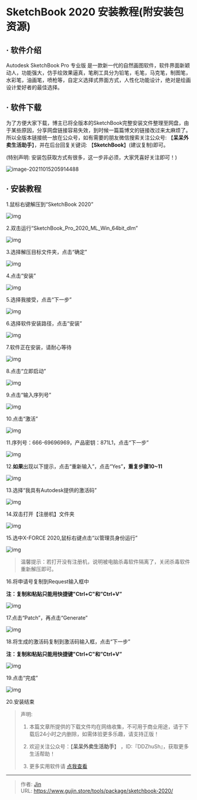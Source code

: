 # SketchBook 2020 安装教程(附安装包资源)


## · 软件介绍
Autodesk SketchBook Pro 专业版 是一款新一代的自然画图软件，软件界面新颖动人，功能强大，仿手绘效果逼真，笔刷工具分为铅笔，毛笔，马克笔，制图笔，水彩笔，油画笔，喷枪等，自定义选择式界面方式，人性化功能设计，绝对是绘画设计爱好者的最佳选择。


## · 软件下载
为了方便大家下载，博主已将全版本的SketchBook完整安装文件整理至网盘，由于某些原因，分享网盘链接容易失效，到时候一篇篇博文的链接改过来太麻烦了。所以全版本链接统一放在公众号，如有需要的朋友微信搜索关注公众号: 【**呆呆外卖生活助手**】，并在后台回复关键词: 【**SketchBook**】(建议复制)即可。

(特别声明: 安装包获取方式有很多，这一步非必须，大家凭喜好关注即可！)

![image-20211015205914488](https://img.gujin.store/img/image-20211015205914488.png)

## · 安装教程

1.鼠标右键解压到“SketchBook 2020”

![img](https://img.gujin.store/img/v2-97838b530293f55da9404035c5f4faf5_720w.png)

2.双击运行“SketchBook_Pro_2020_ML_Win_64bit_dlm”

![img](https://img.gujin.store/img/v2-37e690d9535ea184109cd356e7d3ceb5_720w.png)

3.选择解压目标文件夹，点击“确定”

![img](https://img.gujin.store/img/v2-30138732cf42779115234c3f447ef06a_720w.png)

4.点击“安装”

![img](https://img.gujin.store/img/v2-70981aa698b02c3d55f74002ee8b1a44_720w.png)

5.选择我接受，点击“下一步”

![img](https://img.gujin.store/img/v2-d270a60763db6592032e82fc06207747_720w.png)

6.选择软件安装路径，点击“安装”

![img](https://img.gujin.store/img/v2-1feb274697f977003585343881079f03_720w.png)



7.软件正在安装，请耐心等待

![img](https://img.gujin.store/img/v2-cd0e13e0c03b7c01c5942f204312efcd_720w.png)

8.点击“立即启动”

![img](https://img.gujin.store/img/v2-4461deab304ba78cec6f8719e82cb165_720w.png)

9.点击“输入序列号”

![img](https://img.gujin.store/img/v2-0d35798c07f624aabfc1176b029410c4_720w.png)

10.点击“激活”

![img](https://img.gujin.store/img/v2-28b75dd6af7ea9350050dea49601f99c_720w.png)

11.序列号：666-69696969，产品密钥：871L1，点击“下一步”

![img](https://img.gujin.store/img/v2-df0a07ee19927b31e51e77ed859f94d9_720w.png)

12.**如果**出现以下提示，点击“重新输入”，点击“Yes”**，重复步骤10~11**

![img](https://img.gujin.store/img/v2-88bbaaf3af6c157a9bebf02d1d55b715_720w.png)



13.选择“我具有Autodesk提供的激活码”

![img](https://img.gujin.store/img/v2-7f45850d693e6654192819905693fb54_720w.png)

14.双击打开【注册机】文件夹

![img](https://img.gujin.store/img/v2-2b93fbe6288b3ccc19293b67e14ec872_720w.png)

15.选中X-FORCE 2020,鼠标右键点击“以管理员身份运行”

![img](https://img.gujin.store/img/v2-e4bb3e57817440473fc3d175b3cdce03_720w.png)



> 温馨提示：若打开没有注册机，说明被电脑杀毒软件隔离了，关闭杀毒软件重新解压即可。

16.将申请号复制到Request输入框中

**注：复制和粘贴只能用快捷键"Ctrl+C"和”Ctrl+V”**

![img](https://img.gujin.store/img/v2-e04e65e3237fb6bd192bad3ba115b606_720w.png)

17.点击“Patch”，再点击“Generate”

![img](https://img.gujin.store/img/v2-111707f71a1a9cb84b9f71182cb4906b_720w.png)

18.将生成的激活码复制到激活码输入框，点击“下一步”

**注：复制和粘贴只能用快捷键"Ctrl+C"和”Ctrl+V”**

![img](https://img.gujin.store/img/v2-47928f9687d4817869e59f1fc9a775f9_720w.png)

19.点击“完成”

![img](https://img.gujin.store/img/v2-c428730bea525ff61ab0e3ac6d71ec8d_720w.png)

20.安装结束




> 声明: 
>
> 1. 本篇文章所提供的下载文件均在网络收集，不可用于商业用途，请于下载后24小时之内删除，如需体验更多乐趣，请支持正版！
>
> 2. 欢迎关注公众号：【**呆呆外卖生活助手**】 ，ID:『DDZhuSh』，获取更多生活帮助！
>
> 3. 更多实用软件请  [点我查看](/tools)

---

> 作者: [Jin](https://img.gujin.store/img/favicon.ico)  
> URL: https://www.gujin.store/tools/package/sketchbook-2020/  

